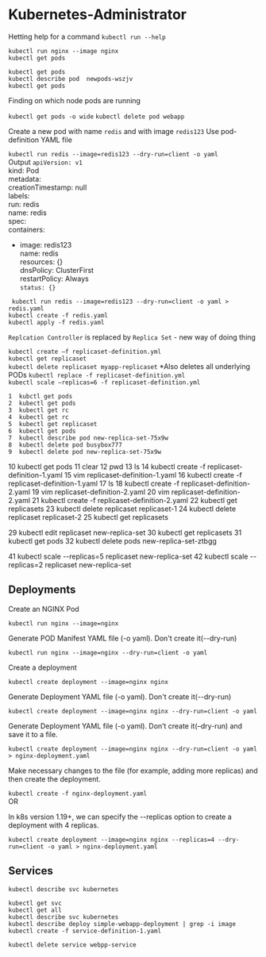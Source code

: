 # Kubernetes-Administrator

Hetting help for a command
`kubectl run --help`  

`kubectl run nginx --image nginx`  
`kubectl get pods`  

`kubectl get pods`  
`kubectl describe pod  newpods-wszjv`  
`kubectl get pods`  
   
Finding on which node pods are running

`kubectl get pods -o wide`
`kubectl delete pod webapp`

Create a new pod with name `redis` and with image `redis123`
Use pod-definition YAML file

`kubectl run redis --image=redis123 --dry-run=client -o yaml`  
Output
`apiVersion: v1`  
kind: Pod  
metadata:  
  creationTimestamp: null  
  labels:  
    run: redis  
  name: redis  
spec:  
  containers:  
  - image: redis123  
    name: redis  
    resources: {}  
  dnsPolicy: ClusterFirst  
  restartPolicy: Always  
`status: {}`

` kubectl run redis --image=redis123 --dry-run=client -o yaml > redis.yaml`  
`kubectl create -f redis.yaml`  
`kubectl apply -f redis.yaml`


`Replcation Controller` is replaced by `Replica Set` - new way of doing thing

`kubectl create –f replicaset-definition.yml`  
`kubectl get replicaset`  
`kubectl delete replicaset myapp-replicaset`   *Also deletes all underlying PODs
`kubectl replace -f replicaset-definition.yml`  
`kubectl scale –replicas=6 -f replicaset-definition.yml`  



    1  kubctl get pods
    2  kubectl get pods
    3  kubectl get rc
    4  kubectl get rc
    5  kubectl get replicaset
    6  kubectl get pods
    7  kubectl describe pod new-replica-set-75x9w
    8  kubectl delete pod busybox777
    9  kubectl delete pod new-replica-set-75x9w 
   10  kubectl get pods
   11  clear
   12  pwd
   13  ls
   14  kubectl create -f replicaset-definition-1.yaml
   15  vim replicaset-definition-1.yaml
   16  kubectl create -f replicaset-definition-1.yaml
   17  ls
   18  kubectl create -f replicaset-definition-2.yaml
   19  vim replicaset-definition-2.yaml
   20  vim replicaset-definition-2.yaml
   21  kubectl create -f replicaset-definition-2.yaml
   22  kubectl get replicasets
   23  kubectl delete replicaset replicaset-1
   24  kubectl delete replicaset replicaset-2
   25  kubectl get replicasets


   29  kubectl edit replicaset new-replica-set
   30  kubectl get replicasets
   31  kubectl get pods
   32  kubectl delete pods new-replica-set-ztbgg


   41  kubectl scale --replicas=5 replicaset new-replica-set
   42  kubectl scale --replicas=2 replicaset new-replica-set


   ## Deployments
   Create an NGINX Pod

`kubectl run nginx --image=nginx`  

Generate POD Manifest YAML file (-o yaml). Don't create it(--dry-run)  

`kubectl run nginx --image=nginx --dry-run=client -o yaml`

Create a deployment

`kubectl create deployment --image=nginx nginx`

Generate Deployment YAML file (-o yaml). Don't create it(--dry-run)

`kubectl create deployment --image=nginx nginx --dry-run=client -o yaml`

Generate Deployment YAML file (-o yaml). Don’t create it(–dry-run) and save it to a file.

`kubectl create deployment --image=nginx nginx --dry-run=client -o yaml > nginx-deployment.yaml`  

Make necessary changes to the file (for example, adding more replicas) and then create the deployment.

`kubectl create -f nginx-deployment.yaml`  
OR

In k8s version 1.19+, we can specify the --replicas option to create a deployment with 4 replicas.

`kubectl create deployment --image=nginx nginx --replicas=4 --dry-run=client -o yaml > nginx-deployment.yaml`

## Services
`kubectl describe svc kubernetes`

`kubectl get svc`  
`kubectl get all`  
`kubectl describe svc kubernetes`  
`kubectl describe deploy simple-webapp-deployment | grep -i image`    
`kubectl create -f service-definition-1.yaml`  

`kubectl delete service webpp-service`  



